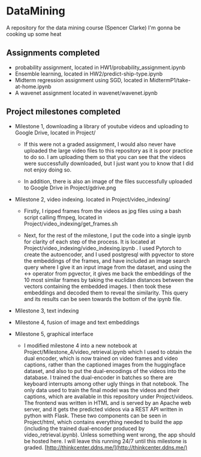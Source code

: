 # DataMining
A repository for the data mining course (Spencer Clarke)
I'm gonna be cooking up some heat

## Assignments completed
- probability assignment, located in HW1/probability_assignment.ipynb
- Ensemble learning, located in HW2/predict-ship-type.ipynb
- Midterm regression assignment using SGD, located in MidtermP1/take-at-home.ipynb
- A wavenet assignment located in wavenet/wavenet.ipynb

## Project milestones completed
- Milestone 1, downloading a library of youtube videos and uploading to Google Drive, located in Project/
    - If this were not a graded assignment, I would also never have uploaded the large video files to this repository as it is poor practice to do so. I am uploading them so that you can see that the videos were successfully downloaded, but I just want you to know that I did not enjoy doing so.

    - In addition, there is also an image of the files successfully uploaded to Google Drive in Project/gdrive.png

- Milestone 2, video indexing. located in Project/video_indexing/
    - Firstly, I ripped frames from the videos as jpg files using a bash script calling ffmpeg, located in Project/video_indexing/get_frames.sh

	- Next, for the rest of the milestone, I put the code into a single ipynb for clarity of each step of the process. It is located at Project/video_indexing/video_indexing.ipynb . I used Pytorch to create the autoencoder, and I used postgresql with pgvector to store the embeddings of the frames, and have included an image search query where I give it an input image from the dataset, and using the <-> operator from pgvector, it gives me back the embeddings of the 10 most similar frames by taking the euclidan distances between the vectors containing the embedded images. I then took these embeddings and decoded them to reveal the similarity. This query and its results can be seen towards the bottom of the ipynb file.

- Milestone 3, text indexing

- Milestone 4, fusion of image and text embeddings

- Milestone 5, graphical interface 
    - I modified milestone 4 into a new notebook at Project/Milestone_4/video_retrieval.ipynb which I used to obtain the dual encoder, which is now trained on video frames and video captions, rather than the captioned images from the huggingface dataset, and also to put the dual-encodings of the videos into the database. I trained the dual-encoder in batches so there are keyboard interrupts among other ugly things in that notebook. The only data used to train the final model was the videos and their captions, which are available in this repository under Project/videos. The frontend was written in HTML and is served by an Apache web server, and it gets the predicted videos via a REST API written in python with Flask. These two components can be seen in Project/html, which contains everything needed to build the app (including the trained dual-encoder produced by video_retrieval.ipynb). Unless something went wrong, the app should be hosted here. I will leave this running 24/7 until this milestone is graded.
    [http://thinkcenter.ddns.me/](http://thinkcenter.ddns.me/)